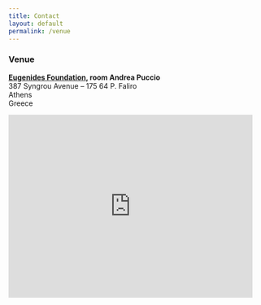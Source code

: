 ```yaml
---
title: Contact
layout: default
permalink: /venue
---
```



### Venue

<b><a href="http://www.eugenfound.edu.gr/frontoffice/portal.asp?cpage=NODE&cnode=1">Eugenides Foundation</a>, room Andrea Puccio</b><br />
387 Syngrou Avenue – 175 64 P. Faliro<br />
Athens<br />
Greece

<iframe src="https://www.google.com/maps/embed/v1/place?key=AIzaSyBrYYTQZJlVznlXAMqec2xBWtsoQScyadg&q=place_id:Eugenides+Foundation" width="480" height="360" frameborder="0" style="border:0" allowfullscreen></iframe>
<br />


